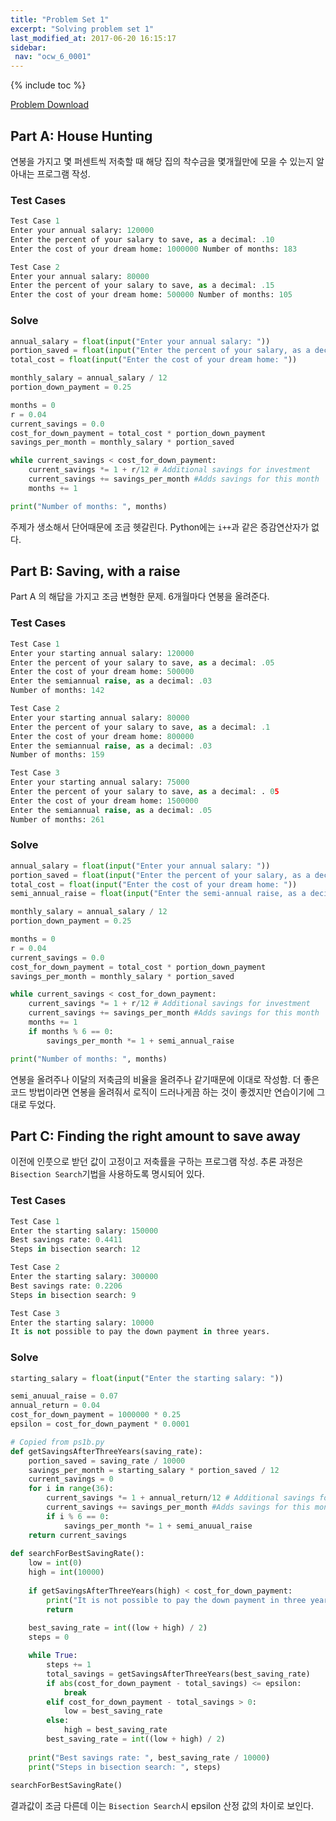 ```yaml
---
title: "Problem Set 1"
excerpt: "Solving problem set 1"
last_modified_at: 2017-06-20 16:15:17
sidebar:
 nav: "ocw_6_0001"
---
```


{% include toc %}

[Problem Download](https://ocw.mit.edu/courses/electrical-engineering-and-computer-science/6-0001-introduction-to-computer-science-and-programming-in-python-fall-2016/assignments/MIT6_0001F16_ps1.pdf)

## Part A: House Hunting

연봉을 가지고 몇 퍼센트씩 저축할 때 해당 집의 착수금을 몇개월만에 모을 수 있는지 알아내는 프로그램 작성.

### Test Cases

```python
Test Case 1
Enter your annual salary: 120000 
Enter the percent of your salary to save, as a decimal: .10 
Enter the cost of your dream home: 1000000 Number of months: 183 

Test Case 2 
Enter your annual salary: 80000 
Enter the percent of your salary to save, as a decimal: .15 
Enter the cost of your dream home: 500000 Number of months: 105
```

### Solve

```python
annual_salary = float(input("Enter your annual salary: "))
portion_saved = float(input("Enter the percent of your salary, as a decimal: "))
total_cost = float(input("Enter the cost of your dream home: "))

monthly_salary = annual_salary / 12
portion_down_payment = 0.25

months = 0
r = 0.04
current_savings = 0.0
cost_for_down_payment = total_cost * portion_down_payment
savings_per_month = monthly_salary * portion_saved

while current_savings < cost_for_down_payment:
    current_savings *= 1 + r/12 # Additional savings for investment
    current_savings += savings_per_month #Adds savings for this month
    months += 1

print("Number of months: ", months)
```

주제가 생소해서 단어때문에 조금 헷갈린다. Python에는 `i++`과 같은 증감연산자가 없다.

## Part B: Saving, with a raise

Part A 의 해답을 가지고 조금 변형한 문제. 6개월마다 연봉을 올려준다.

### Test Cases

```python
Test Case 1 
Enter your starting annual salary: 120000 
Enter the percent of your salary to save, as a decimal: .05 
Enter the cost of your dream home: 500000 
Enter the semiannual raise, as a decimal: .03 
Number of months: 142

Test Case 2
Enter your starting annual salary: 80000 
Enter the percent of your salary to save, as a decimal: .1 
Enter the cost of your dream home: 800000 
Enter the semiannual raise, as a decimal: .03 
Number of months: 159 

Test Case 3 
Enter your starting annual salary: 75000 
Enter the percent of your salary to save, as a decimal: . 05 
Enter the cost of your dream home: 1500000 
Enter the semiannual raise, as a decimal: .05 
Number of months: 261
```

### Solve

```python
annual_salary = float(input("Enter your annual salary: "))
portion_saved = float(input("Enter the percent of your salary, as a decimal: "))
total_cost = float(input("Enter the cost of your dream home: "))
semi_annual_raise = float(input("Enter the semi-annual raise, as a decimal: "))

monthly_salary = annual_salary / 12
portion_down_payment = 0.25

months = 0
r = 0.04
current_savings = 0.0
cost_for_down_payment = total_cost * portion_down_payment
savings_per_month = monthly_salary * portion_saved

while current_savings < cost_for_down_payment:
    current_savings *= 1 + r/12 # Additional savings for investment
    current_savings += savings_per_month #Adds savings for this month
    months += 1
    if months % 6 == 0:
        savings_per_month *= 1 + semi_annual_raise

print("Number of months: ", months)
```

연봉을 올려주나 이달의 저축금의 비율을 올려주나 같기때문에 이대로 작성함. 더 좋은 코드 방법이라면 연봉을 올려줘서 로직이 드러나게끔 하는 것이 좋겠지만 연습이기에 그대로 두었다.

## Part C: Finding the right amount to save away

이전에 인풋으로 받던 값이 고정이고 저축률을 구하는 프로그램 작성. 추론 과정은 `Bisection Search`기법을 사용하도록 명시되어 있다.

### Test Cases

```python
Test Case 1
Enter the starting salary: 150000 
Best savings rate: 0.4411 
Steps in bisection search: 12

Test Case 2
Enter the starting salary: 300000 
Best savings rate: 0.2206 
Steps in bisection search: 9

Test Case 3
Enter the starting salary: 10000 
It is not possible to pay the down payment in three years.
```

### Solve

```python
starting_salary = float(input("Enter the starting salary: "))

semi_anuual_raise = 0.07
annual_return = 0.04
cost_for_down_payment = 1000000 * 0.25
epsilon = cost_for_down_payment * 0.0001

# Copied from ps1b.py
def getSavingsAfterThreeYears(saving_rate):
    portion_saved = saving_rate / 10000
    savings_per_month = starting_salary * portion_saved / 12
    current_savings = 0
    for i in range(36):
        current_savings *= 1 + annual_return/12 # Additional savings for investment
        current_savings += savings_per_month #Adds savings for this month
        if i % 6 == 0:
            savings_per_month *= 1 + semi_anuual_raise
    return current_savings
    
def searchForBestSavingRate():
    low = int(0)
    high = int(10000)
    
    if getSavingsAfterThreeYears(high) < cost_for_down_payment:
        print("It is not possible to pay the down payment in three years.")
        return
    
    best_saving_rate = int((low + high) / 2)
    steps = 0

    while True:
        steps += 1
        total_savings = getSavingsAfterThreeYears(best_saving_rate)
        if abs(cost_for_down_payment - total_savings) <= epsilon:
            break
        elif cost_for_down_payment - total_savings > 0:
            low = best_saving_rate
        else:
            high = best_saving_rate
        best_saving_rate = int((low + high) / 2)
    
    print("Best savings rate: ", best_saving_rate / 10000)
    print("Steps in bisection search: ", steps)
    
searchForBestSavingRate()
```

결과값이 조금 다른데 이는 `Bisection Search`시 epsilon 산정 값의 차이로 보인다.